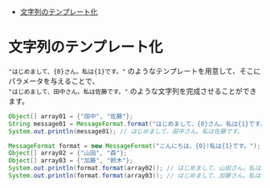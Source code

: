 <!-- TOC START min:1 max:3 link:true asterisk:false update:true -->
- [文字列のテンプレート化](#文字列のテンプレート化)
<!-- TOC END -->


# 文字列のテンプレート化

`"はじめまして、{0}さん。私は{1}です。"` のようなテンプレートを用意して、そこにパラメータを与えることで、  
`"はじめまして、田中さん。私は佐藤です。"` のような文字列を完成させることができます。

```java
Object[] array01 = {"田中", "佐藤"};
String message01 = MessageFormat.format("はじめまして、{0}さん。私は{1}です。", array01);
System.out.println(message01); // はじめまして、田中さん。私は佐藤です。

MessageFormat format = new MessageFormat("こんにちは、{0}!私は{1}です。");
Object[] array02 = {"山田", "森"};
Object[] array03 = {"加藤", "鈴木"};
System.out.println(format.format(array02)); // はじめまして、山田さん。私は森です。
System.out.println(format.format(array03)); // はじめまして、加藤さん。私は鈴木です。
```
